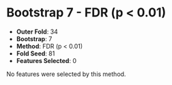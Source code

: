 # Bootstrap 7 - FDR (p < 0.01)

- **Outer Fold**: 34
- **Bootstrap**: 7
- **Method**: FDR (p < 0.01)
- **Fold Seed**: 81
- **Features Selected**: 0

No features were selected by this method.
